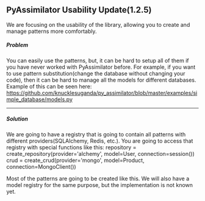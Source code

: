 ## PyAssimilator Usability Update(1.2.5)

We are focusing on the usability of the library, allowing you to create and manage patterns more comfortably.

##### Problem
You can easily use the patterns, but, it can be hard to setup all of them if you have never worked with PyAssimilator before. For example, if you want to use pattern substitution(change the database without changing your code), then it can be hard to manage all the models for different databases. Example of this can be seen here: https://github.com/knucklesuganda/py_assimilator/blob/master/examples/simple_database/models.py

-------------------------------------------------

##### Solution
We are going to have a registry that is going to contain all patterns with different providers(SQLAlchemy, Redis, etc.). You are going to access that registry with special functions like this:
repository = create_repository(provider='alchemy', model=User, connection=session())
crud = create_crud(provider='mongo', model=Product, connection=MongoClient())


Most of the patterns are going to be created like this. We will also have a model registry for the same purpose, but the implementation is not known yet. 
